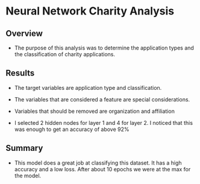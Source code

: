 # Neural Network Charity Analysis

## Overview
- The purpose of this analysis was to determine the application types and the classification of charity applications.

## Results
- The target variables are application type and classification.
- The variables that are considered a feature are special considerations.
- Variables that should be removed are organization and affiliation

- I selected 2 hidden nodes for layer 1 and 4 for layer 2.  I noticed that this was enough to get an accuracy of above 92%

## Summary
- This model does a great job at classifying this dataset.  It has a high accuracy and a low loss. After about 10 epochs we were at the max for the model.
